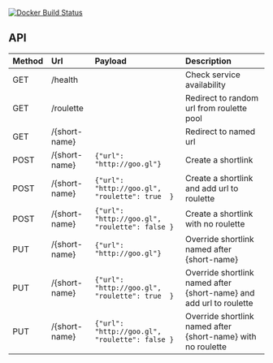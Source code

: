 [![Docker Build Status](https://img.shields.io/docker/build/jrottenberg/ffmpeg.svg)](https://github.com/e8kor/deton)

## API

|Method | Url           | Payload       | Description|
|:------|:--------------|:-----------------------------------------------|:-----------|
|GET    | /health       |                                                | Check service availability|
|GET    | /roulette     |                                                | Redirect to random url from roulette pool|
|GET    | /{short-name} |                                                | Redirect to named url|
|POST   | /{short-name} | `{"url": "http://goo.gl"}`                     | Create a shortlink|
|POST   | /{short-name} | `{"url": "http://goo.gl", "roulette": true  }` | Create a shortlink and add url to roulette|
|POST   | /{short-name} | `{"url": "http://goo.gl", "roulette": false }` | Create a shortlink with no roulette|
|PUT    | /{short-name} | `{"url": "http://goo.gl"}`                     | Override shortlink named after {short-name}|
|PUT    | /{short-name} | `{"url": "http://goo.gl", "roulette": true  }` | Override shortlink named after {short-name} and add url to roulette|
|PUT    | /{short-name} | `{"url": "http://goo.gl", "roulette": false }` | Override shortlink named after {short-name} with no roulette|